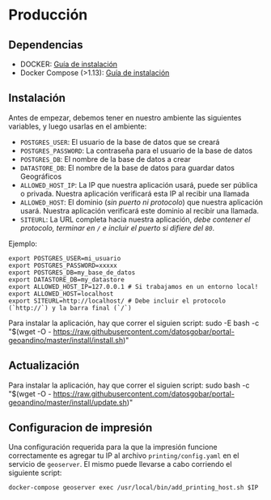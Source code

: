 # Producción


## Dependencias

+ DOCKER: [Guía de instalación](https://docs.docker.com/engine/installation)
+ Docker Compose (>1.13): [Guía de instalación](https://docs.docker.com/compose/install/)

## Instalación

Antes de empezar, debemos tener en nuestro ambiente las siguientes variables, y luego usarlas en el ambiente:

- `POSTGRES_USER`: El usuario de la base de datos que se creará
- `POSTGRES_PASSWORD`: La contraseña para el usuario de la base de datos
- `POSTGRES_DB`: El nombre de la base de datos a crear
- `DATASTORE_DB`: El nombre de la base de datos para guardar datos Geográficos
- `ALLOWED_HOST_IP`: La IP que nuestra aplicación usará, puede ser pública o privada. Nuestra aplicación verificará esta IP al recibir una llamada
- `ALLOWED_HOST`: El dominio (_sin puerto ni protocolo_) que nuestra aplicación usará. Nuestra aplicación verificará este dominio al recibir una llamada.
- `SITEURL`: La URL completa hacia nuestra aplicación, _debe contener el protocolo, terminar en `/` e incluir el puerto si difiere del `80`_.


Ejemplo:
```base
export POSTGRES_USER=mi_usuario
export POSTGRES_PASSWORD=xxxxx
export POSTGRES_DB=my_base_de_datos
export DATASTORE_DB=my_datastore
export ALLOWED_HOST_IP=127.0.0.1 # Si trabajamos en un entorno local!
export ALLOWED_HOST=localhost
export SITEURL=http://localhost/ # Debe incluir el protocolo (`http://`) y la barra final (`/`)
```

Para instalar la aplicación, hay que correr el siguien script:
    sudo -E bash -c "$(wget -O - https://raw.githubusercontent.com/datosgobar/portal-geoandino/master/install/install.sh)"

## Actualización

Para instalar la aplicación, hay que correr el siguien script:
    sudo bash -c "$(wget -O - https://raw.githubusercontent.com/datosgobar/portal-geoandino/master/install/update.sh)"

## Configuracion de impresión

Una configuración requerida para la que la impresión funcione correctamente es agregar tu IP al archivo `printing/config.yaml` en el servicio de `geoserver`. El mismo puede llevarse a cabo corriendo el siguiente script:

    docker-compose geoserver exec /usr/local/bin/add_printing_host.sh $IP


